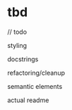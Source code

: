# tbd

// todo

styling <br/>

docstrings <br/>

refactoring/cleanup <br/>

semantic elements <br/>

actual readme
